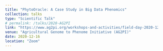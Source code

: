 ```yaml
---
title: "PhytoOracle: A Case Study in Big Data Phenomics"
collection: talks
type: "Scientific Talk"
# permalink: /talks/2020-AG2PI
link: "https://www.ag2pi.org/workshops-and-activities/field-day-2020-12-16/"
venue: "Agricultural Genome to Phenome Initiative (AG2PI)"
date: 2020-12-16
location: "Zoom"
---
```

